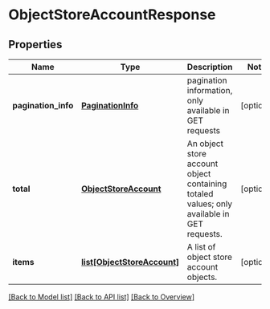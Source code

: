 # ObjectStoreAccountResponse

## Properties
Name | Type | Description | Notes
------------ | ------------- | ------------- | -------------
**pagination_info** | [**PaginationInfo**](PaginationInfo.md) | pagination information, only available in GET requests | [optional] 
**total** | [**ObjectStoreAccount**](ObjectStoreAccount.md) | An object store account object containing totaled values; only available in GET requests. | [optional] 
**items** | [**list[ObjectStoreAccount]**](ObjectStoreAccount.md) | A list of object store account objects. | [optional] 

[[Back to Model list]](index.md#documentation-for-models) [[Back to API list]](index.md#endpoint-properties) [[Back to Overview]](index.md)


